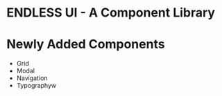 # ENDLESS UI - A Component Library

# **Newly Added Components** 

- Grid
- Modal
- Navigation
- Typographyw